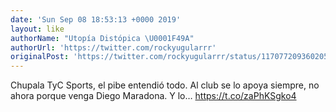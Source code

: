 ```yaml
---
date: 'Sun Sep 08 18:53:13 +0000 2019'
layout: like
authorName: "Utopía Distópica \U0001F49A"
authorUrl: 'https://twitter.com/rockyugularrr'
originalPost: 'https://twitter.com/rockyugularrr/status/1170772093602058242'
---
```

Chupala TyC Sports, el pibe entendió todo. Al club se lo apoya siempre, no ahora porque venga Diego Maradona. Y lo… https://t.co/zaPhKSgko4